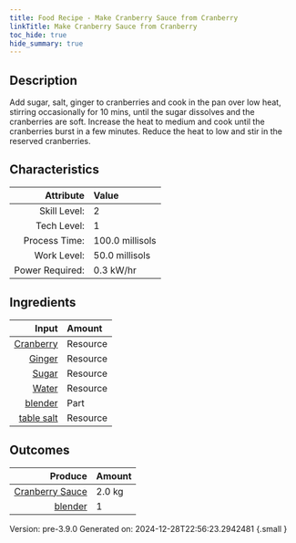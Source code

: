 ```yaml
---
title: Food Recipe - Make Cranberry Sauce from Cranberry
linkTitle: Make Cranberry Sauce from Cranberry
toc_hide: true
hide_summary: true
---
```


## Description
Add sugar, salt, ginger to cranberries and cook in the pan over low heat, stirring occasionally for 10 mins,&#10;&#9;&#9; until the sugar dissolves and the cranberries are soft. Increase the heat to medium and cook until the&#10;&#9;&#9; cranberries burst in a few minutes. Reduce the heat to low and stir in the reserved cranberries.&#10;&#9;&#9;

## Characteristics

| Attribute      | Value |
|--------:|:------|
|Skill Level:|2|
|Tech Level:|1|
|Process Time:|100.0 millisols|
|Work Level:|50.0 millisols|
|Power Required:|0.3 kW/hr|

## Ingredients

| Input      | Amount |
|--------:|:------|
|[Cranberry](/docs/definitions/resource/cranberry)|Resource|2.0 kg|
|[Ginger](/docs/definitions/resource/ginger)|Resource|0.2 kg|
|[Sugar](/docs/definitions/resource/sugar)|Resource|0.5 kg|
|[Water](/docs/definitions/resource/water)|Resource|1.0 kg|
|[blender](/docs/definitions/part/blender)|Part|1|
|[table salt](/docs/definitions/resource/table-salt)|Resource|0.15 kg|

## Outcomes


| Produce      | Amount |
|--------:|:------|
|[Cranberry Sauce](/docs/definitions/resource/cranberry-sauce)|2.0 kg|
|[blender](/docs/definitions/part/blender)|1|


Version: pre-3.9.0 Generated on: 2024-12-28T22:56:23.2942481
{.small }

